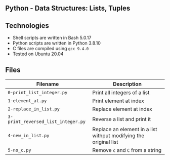## Python - Data Structures: Lists, Tuples


## Technologies
* Shell scripts are written in Bash 5.0.17 
* Python scripts are written in Python 3.8.10
* C files are compiled using `gcc 9.4.0` 
* Tested on Ubuntu 20.04

## Files
| Filename | Description |
| -------- | ----------- |
| `0-print_list_integer.py` | Print all integers of a list |
| `1-element_at.py` | Print element at index |
| `2-replace_in_list.py` | Replace element at index |
| `3-print_reversed_list_integer.py` | Reverse a list and print it |
| `4-new_in_list.py` | Replace an element in a list withput modifying the original list |
| `5-no_c.py` | Remove `c` and `C` from a string |
